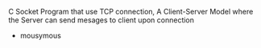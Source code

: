 C Socket Program that use TCP connection, A Client-Server Model where the Server can send mesages to client upon connection

- mousymous
